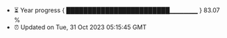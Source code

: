 - ⏳ Year progress { ████████████████████████▁▁▁▁▁▁ } 83.07 %
- ⏰ Updated on Tue, 31 Oct 2023 05:15:45 GMT

